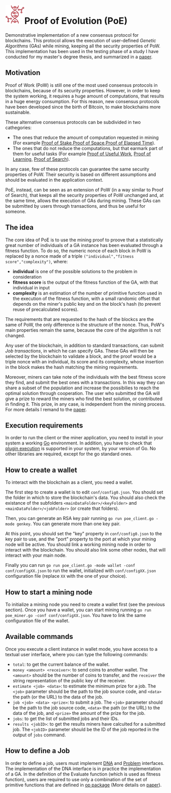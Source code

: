 # ![logo](icon.png)Proof of Evolution (PoE)
Demonstrative implementation of a new consensus protocol for blockchains. This protocol allows the execution of user-defined *Genetic Algorithms* (GAs) while mining, keeping all the security properties of PoW. This implementation has been used in the testing phase of a study I have conducted for my master's degree thesis, and summarized in a [paper][1].




## Motivation
Proof of Work (PoW) is still one of the most used consensus protocols in blockchains, because of its security properties. However, in order to keep the system working, it requires a huge amount of computations, that results in a huge energy consumption. For this reason, new consensus protocols have been developed since the birth of Bitcoin, to make blockchains more sustainable.


These alternative consensus protocols can be subdivided in two cathegories:
- The ones that reduce the amount of computation requested in mining (For example [Proof of Stake][4],[Proof of Space][5],[Proof of Elapsed Time][6]).
- The ones that do not reduce the computations, but that earmark part of them for useful tasks (For example [Proof of Useful Work][7], [Proof of Learning][8], [Proof of Search][9]).


In any case, few of these protocols can guarantee the same security properties of PoW. Their security is based on different assumptions and should be evaluated in the application context.


PoE, instead, can be seen as an extension of PoW (in a way similar to Proof of Search), that keeps all the security properties of PoW unchanged and, at the same time, allows the execution of GAs during mining. These GAs can be submitted by users through transactions, and thus be useful for someone.




## The idea
The core idea of PoE is to use the mining proof to proove that a statistically great number of individuals of a GA instance has been evaluated through a fitness function. To do so, the numeric nonce of each block in PoW is replaced by a nonce made of a triple `("individual","fitness score","complexity")`, where:
- **individual** is one of the possible solutions to the problem in consideration
- **fitness score** is the output of the fitness function of the GA,  with that individual in input
- **complexity** is an estimation of the number of primitive function used in the execution of the fitness function, with a small randomic offset that depends on the miner's public key and on the block's hash (to prevent reuse of precalculated scores).


The requirements that are requested to the hash of the blockcs are the same of PoW, the only difference is the structure of the nonce. Thus, PoW's main properties remain the same, because the core of the algorithm is not changed.


Any user of the blockchain, in addition to standard transactions, can submit *Job transactions*, in which he can specify GAs. These GAs will then be selected by the blockchain to validate a block, and the proof would be a triple nonce with an individual, its score and its complexity, whose insertion in the block makes the hash matching the mining requirements.


Moreover, miners can take note of the individuals with the best fitness score they find, and submit the best ones with a transactions. In this way they can share a subset of the population and increase the possibilies to reach the optimal solution through cooperation. The user who submitted the GA will give a prize to reward the miners who find the best solution, or contributed in finding it. This prize, in any case, is independent from the mining process. For more details I remand to the [paper][1].




## Execution requirements
In order to run the client or the miner application, you need to install in your system a working [Go][2] environment. In addition, you have to check that [plugin execution][3] is supported in your system, by your version of Go. No other libraries are required, except for the go standard ones.



## How to create a wallet
To interact with the blockchain as a client, you need a wallet.


The first step to create a wallet is to edit `conf/config0.json`. You should set the folder in which to store the blockchain's data. You should also check the existance of the subfolders `<mainDataFolder>/<keyFolder>` and `<mainDataFolder>/<jobFolder>` (or create that folders).


Then, you can generate an RSA key pair running `go run poe_client.go -mode genkey`. You can generate more than one key pair.


At this point, you should set the "key" property in `conf/config0.json` to the key pair to use, and the "port" property to the port at which your mining node will be active. You should link a working mining node in order to interact with the blockchain. You should also link some other nodes, that will interact with your main node.  


Finally you can run `go run poe_client.go -mode wallet -conf conf/configXX.json` to run the wallet, initialized with `conf/configXX.json` configuration file (replace `XX` with the one of your choice).




## How to start a mining node
To initialize a mining node you need to create a wallet first (see the previous section). Once you have a wallet, you can start mining running `go run poe_miner.go -conf conf/configXX.json`. You have to link the same configuration file of the wallet.



## Available commands
Once you execute a client instance in wallet mode, you have access to a textual user interface, where you can type the following commands:
- `total`: to get the current balance of the wallet.
- `money <amount> <receiver>`: to send coins to another wallet. The `<amount>` should be the number of coins to transfer, and the `receiver` the string representation of the public key of the receiver.
- `estimate <job> <data>`: to estimate the minimum prize for a job. The `<job>` parameter should be the path to the job source code, and `<data>` the path (or the URL) to the data of the job.
- `job <job> <data> <prize>`: to submit a job. The `<job>` parameter should be the path to the job source code, `<data>` the path (or the URL) to the data of the job, and `<prize>` the amount of the prize for the job.
- `jobs`: to get the list of submitted jobs and their IDs.
- `results <jobID>`: to get the results miners have calculted for a submitted job. The `<jobID>` parameter should be the ID of the job reported in the output of `jobs` command.



## How to define a Job
In order to define a job, users must implement [DNA][10] and [Problem][11] interfaces. The implementation of the DNA interface is in practice the implementation of a GA. In the definition of the Evaluate function (which is used as fitness function), users are required to use only a combination of the set of primitive functions that are defined in [op package][12] (More details on [paper][1]).


[1]: https://github.com/D33pBlue/poe
[2]: https://golang.org/
[3]: https://golang.org/pkg/plugin/
[4]: https://en.wikipedia.org/wiki/Proof_of_stake
[5]: https://en.wikipedia.org/wiki/Proof_of_space
[6]: https://www.researchgate.net/publication/320246838_On_Security_Analysis_of_Proof-of-Elapsed-Time_PoET
[7]: https://arxiv.org/abs/2001.09244
[8]: https://ieeexplore.ieee.org/document/8783030
[9]: https://deepai.org/publication/blockchain-consensus-formation-while-solving-optimization-problems
[10]: https://github.com/D33pBlue/poe/blob/master/ga/dna.go
[11]: https://github.com/D33pBlue/poe/blob/master/ga/loader.go
[12]: https://github.com/D33pBlue/poe/tree/master/op
